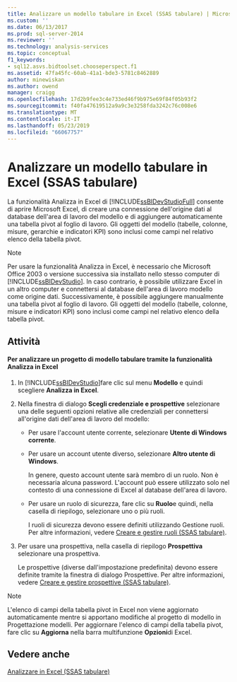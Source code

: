```yaml
---
title: Analizzare un modello tabulare in Excel (SSAS tabulare) | Microsoft Docs
ms.custom: ''
ms.date: 06/13/2017
ms.prod: sql-server-2014
ms.reviewer: ''
ms.technology: analysis-services
ms.topic: conceptual
f1_keywords:
- sql12.asvs.bidtoolset.chooseperspect.f1
ms.assetid: 47fa45fc-60ab-41a1-bde3-5781c8462889
author: minewiskan
ms.author: owend
manager: craigg
ms.openlocfilehash: 17d2b9fee3c4e733ed46f9b975e69f84f05b93f2
ms.sourcegitcommit: f40fa47619512a9a9c3e3258fda3242c76c008e6
ms.translationtype: MT
ms.contentlocale: it-IT
ms.lasthandoff: 05/23/2019
ms.locfileid: "66067757"
---
```

# <a name="analyze-a-tabular-model-in-excel-ssas-tabular"></a>Analizzare un modello tabulare in Excel (SSAS tabulare)
  La funzionalità Analizza in Excel di [!INCLUDE[ssBIDevStudioFull](../../includes/ssbidevstudiofull-md.md)] consente di aprire Microsoft Excel, di creare una connessione dell'origine dati al database dell'area di lavoro del modello e di aggiungere automaticamente una tabella pivot al foglio di lavoro. Gli oggetti del modello (tabelle, colonne, misure, gerarchie e indicatori KPI) sono inclusi come campi nel relativo elenco della tabella pivot.  
  
> [!NOTE]  
>  Per usare la funzionalità Analizza in Excel, è necessario che Microsoft Office 2003 o versione successiva sia installato nello stesso computer di [!INCLUDE[ssBIDevStudio](../../includes/ssbidevstudio-md.md)]. In caso contrario, è possibile utilizzare Excel in un altro computer e connettersi al database dell'area di lavoro modello come origine dati. Successivamente, è possibile aggiungere manualmente una tabella pivot al foglio di lavoro. Gli oggetti del modello (tabelle, colonne, misure e indicatori KPI) sono inclusi come campi nel relativo elenco della tabella pivot.  
  
## <a name="tasks"></a>Attività  
  
#### <a name="to-analyze-a-tabular-model-project-by-using-the-analyze-in-excel-feature"></a>Per analizzare un progetto di modello tabulare tramite la funzionalità Analizza in Excel  
  
1.  In [!INCLUDE[ssBIDevStudio](../../includes/ssbidevstudio-md.md)]fare clic sul menu **Modello** e quindi scegliere **Analizza in Excel**.  
  
2.  Nella finestra di dialogo **Scegli credenziale e prospettive** selezionare una delle seguenti opzioni relative alle credenziali per connettersi all'origine dati dell'area di lavoro del modello:  
  
    -   Per usare l'account utente corrente, selezionare **Utente di Windows corrente**.  
  
    -   Per usare un account utente diverso, selezionare **Altro utente di Windows**.  
  
         In genere, questo account utente sarà membro di un ruolo. Non è necessaria alcuna password. L'account può essere utilizzato solo nel contesto di una connessione di Excel al database dell'area di lavoro.  
  
    -   Per usare un ruolo di sicurezza, fare clic su **Ruolo**e quindi, nella casella di riepilogo, selezionare uno o più ruoli.  
  
         I ruoli di sicurezza devono essere definiti utilizzando Gestione ruoli. Per altre informazioni, vedere [Creare e gestire ruoli &#40;SSAS tabulare&#41;](roles-ssas-tabular.md).  
  
3.  Per usare una prospettiva, nella casella di riepilogo **Prospettiva** selezionare una prospettiva.  
  
     Le prospettive (diverse dall'impostazione predefinita) devono essere definite tramite la finestra di dialogo Prospettive. Per altre informazioni, vedere [Creare e gestire prospettive &#40;SSAS tabulare&#41;](perspectives-ssas-tabular.md).  
  
> [!NOTE]  
>  L'elenco di campi della tabella pivot in Excel non viene aggiornato automaticamente mentre si apportano modifiche al progetto di modello in Progettazione modelli. Per aggiornare l'elenco di campi della tabella pivot, fare clic su **Aggiorna** nella barra multifunzione **Opzioni**di Excel.  
  
## <a name="see-also"></a>Vedere anche  
 [Analizzare in Excel &#40;SSAS tabulare&#41;](analyze-in-excel-ssas-tabular.md)  
  
  
